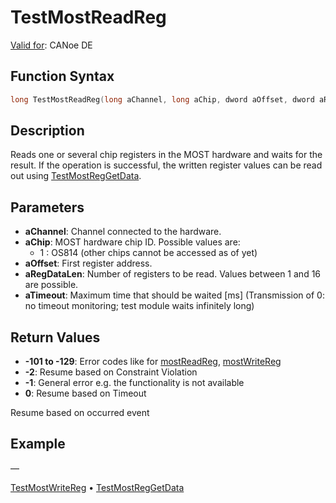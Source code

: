 # TestMostReadReg

[Valid for](../../../Shared/FeatureAvailability.md): CANoe DE

## Function Syntax

```c
long TestMostReadReg(long aChannel, long aChip, dword aOffset, dword aRegDataLen, unsigned long aTimeout);
```

## Description

Reads one or several chip registers in the MOST hardware and waits for the result. If the operation is successful, the written register values can be read out using [TestMostRegGetData](CAPLfunctionTestMostRegGetData.md).

## Parameters

- **aChannel**: Channel connected to the hardware.
- **aChip**: MOST hardware chip ID. Possible values are:
  - 1 : OS814 (other chips cannot be accessed as of yet)
- **aOffset**: First register address.
- **aRegDataLen**: Number of registers to be read. Values between 1 and 16 are possible.
- **aTimeout**: Maximum time that should be waited [ms] (Transmission of 0: no timeout monitoring; test module waits infinitely long)

## Return Values

- **-101 to -129**: Error codes like for [mostReadReg](../../MOST/Functions/CAPLfunctionMOSTReadReg.md), [mostWriteReg](../../MOST/Functions/CAPLfunctionMOSTWriteReg.md)
- **-2**: Resume based on Constraint Violation
- **-1**: General error e.g. the functionality is not available
- **0**: Resume based on Timeout

Resume based on occurred event

## Example

—

[TestMostWriteReg](CAPLfunctionTestMostWriteReg.md) • [TestMostRegGetData](CAPLfunctionTestMostRegGetData.md)
